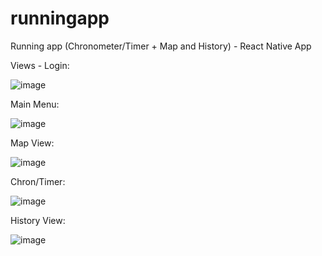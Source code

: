 # runningapp
Running app (Chronometer/Timer + Map and History) - React Native App 

Views -
Login: 

![image](https://user-images.githubusercontent.com/32024086/149640987-900f5879-e021-44f9-bc7f-b2feae7c1980.png)

Main Menu:

![image](https://user-images.githubusercontent.com/32024086/149640993-bc5749c8-2fbe-4236-befa-1df498013f30.png)

Map View:

![image](https://user-images.githubusercontent.com/32024086/149640995-896c2e20-fb40-47ad-9ae3-ac09ee2115d4.png)

Chron/Timer:

![image](https://user-images.githubusercontent.com/32024086/149640997-6f0b6df9-243d-49f3-aebc-6a656fd70578.png)

History View:

![image](https://user-images.githubusercontent.com/32024086/149640977-4b30082d-537f-48a4-b7bc-31c986a77eda.png)

